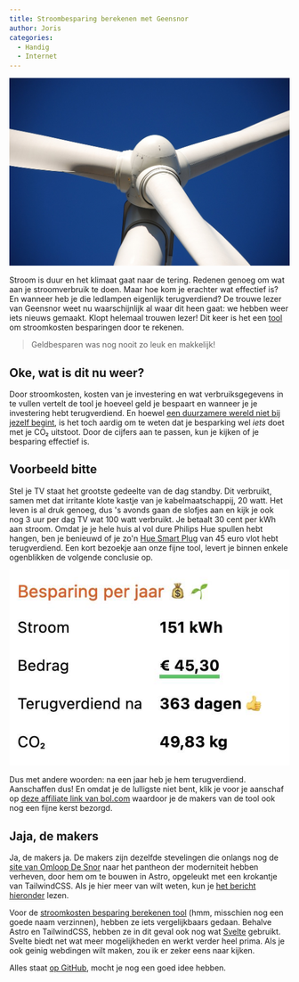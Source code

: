 ```yaml
---
title: Stroombesparing berekenen met Geensnor
author: Joris
categories:
  - Handig
  - Internet
---
```


![Generieke, rechtenvrije flutafbeelding](../assets/posts/power.jpg)

Stroom is duur en het klimaat gaat naar de tering. Redenen genoeg om wat aan je stroomverbruik te doen. Maar hoe kom je erachter wat effectief is? En wanneer heb je die ledlampen eigenlijk terugverdiend? De trouwe lezer van Geensnor weet nu waarschijnlijk al waar dit heen gaat: we hebben weer iets nieuws gemaakt. Klopt helemaal trouwen lezer! Dit keer is het een [tool](https://stroomkosten-besparing-berekenen.vercel.app/) om stroomkosten besparingen door te rekenen.

> Geldbesparen was nog nooit zo leuk en makkelijk!

## Oke, wat is dit nu weer?

Door stroomkosten, kosten van je investering en wat verbruiksgegevens in te vullen vertelt de tool je hoeveel geld je bespaart en wanneer je je investering hebt terugverdiend. En hoewel [een duurzamere wereld niet bij jezelf begint](https://www.vn.nl/pleidooi-tegen-consumentenactivisme/), is het toch aardig om te weten dat je besparking wel _iets_ doet met je CO₂ uitstoot. Door de cijfers aan te passen, kun je kijken of je besparing effectief is.

## Voorbeeld bitte

Stel je TV staat het grootste gedeelte van de dag standby. Dit verbruikt, samen met dat irritante klote kastje van je kabelmaatschappij, 20 watt. Het leven is al druk genoeg, dus 's avonds gaan de slofjes aan en kijk je ook nog 3 uur per dag TV wat 100 watt verbruikt. Je betaalt 30 cent per kWh aan stroom. Omdat je je hele huis al vol dure Philips Hue spullen hebt hangen, ben je benieuwd of je zo'n [Hue Smart Plug](https://partner.bol.com/click/click?p=2&t=url&s=1122314&f=TXL&url=https%3A%2F%2Fwww.bol.com%2Fnl%2Fnl%2Fp%2Fphilips-hue-smart-plug-slimme-stekker-nederland%2F9200000117474487%2F&name=Philips%20Hue%20Smart%20plug%20Slimme%20Stekker%20-%20Nederland) van 45 euro vlot hebt terugverdiend. Een kort bezoekje aan onze fijne tool, levert je binnen enkele ogenblikken de volgende conclusie op.

![smartplug conclusie](../assets/posts/stroom-besparen-smart-plug.jpg)

Dus met andere woorden: na een jaar heb je hem terugverdiend. Aanschaffen dus! En omdat je de lulligste niet bent, klik je voor je aanschaf op [deze affiliate link van bol.com](https://partner.bol.com/click/click?p=2&t=url&s=1122314&f=TXL&url=https%3A%2F%2Fwww.bol.com%2Fnl%2Fnl%2Fp%2Fphilips-hue-smart-plug-slimme-stekker-nederland%2F9200000117474487%2F&name=Philips%20Hue%20Smart%20plug%20Slimme%20Stekker%20-%20Nederland) waardoor je de makers van de tool ook nog een fijne kerst bezorgd.

## Jaja, de makers

Ja, de makers ja. De makers zijn dezelfde stevelingen die onlangs nog de [site van Omloop De Snor](https://www.omloopdensnor) naar het pantheon der moderniteit hebben verheven, door hem om te bouwen in Astro, opgeleukt met een krokantje van TailwindCSS. Als je hier meer van wilt weten, kun je [het bericht hieronder](/omloop-opgefrist) lezen.

Voor de [stroomkosten besparing berekenen tool](https://stroomkosten-besparing-berekenen.vercel.app/) (hmm, misschien nog een goede naam verzinnen), hebben ze iets vergelijkbaars gedaan. Behalve Astro en TailwindCSS, hebben ze in dit geval ook nog wat [Svelte](https://svelte.dev/) gebruikt. Svelte biedt net wat meer mogelijkheden en werkt verder heel prima. Als je ook geinig webdingen wilt maken, zou ik er zeker eens naar kijken.

Alles staat [op GitHub](https://github.com/geensnor/stroomkosten-besparing-berekenen), mocht je nog een goed idee hebben.
